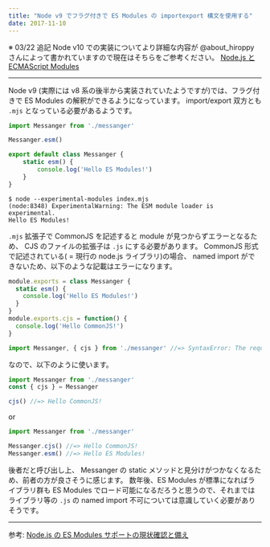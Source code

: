```yaml
---
title: "Node v9 でフラグ付きで ES Modules の importexport 構文を使用する"
date: 2017-11-10
---
```


※ 03/22 追記
Node v10 での実装についてより詳細な内容が @about_hiroppy さんによって書かれていますので現在はそちらをご参考ください。
[Node.js と ECMAScript Modules](http://blog.hiroppy.me/entry/nodejs-esm)

---

Node v9 (実際には v8 系の後半から実装されていたようですが)では、フラグ付きで ES Modules の解釈ができるようになっています。
import/export 双方とも `.mjs` となっている必要があるようです。

```js:index.mjs
import Messanger from './messanger'

Messanger.esm()
```

```js:messanger.mjs
export default class Messanger {
    static esm() {
        console.log('Hello ES Modules!')
    }
}
```

```shell
$ node --experimental-modules index.mjs
(node:8348) ExperimentalWarning: The ESM module loader is experimental.
Hello ES Modules!
```

`.mjs` 拡張子で CommonJS を記述すると module が見つからずエラーとなるため、 CJS のファイルの拡張子は `.js` にする必要があります。
CommonJS 形式で記述されている( = 現行の node.js ライブラリ)の場合、 named import ができないため、以下のような記載はエラーになります。

```js:messanger.js
module.exports = class Messanger {
  static esm() {
    console.log('Hello ES Modules!')
  }
}
module.exports.cjs = function() {
  console.log('Hello CommonJS!')
}
```

```js:index.mjs
import Messanger, { cjs } from './messanger' //=> SyntaxError: The requested module does not provide an export named 'cjs'
```

なので、以下のように使います。

```js:index.mjs
import Messanger from './messanger'
const { cjs } = Messanger

cjs() //=> Hello CommonJS!
```

or

```js:index.mjs
import Messanger from './messanger'

Messanger.cjs() //=> Hello CommonJS!
Messanger.esm() //=> Hello ES Modules!
```

後者だと呼び出し上、 Messanger の static メソッドと見分けがつかなくなるため、前者の方が良さそうに感じます。
数年後、ES Modules が標準になればライブラリ群も ES Modules でロード可能になるだろうと思うので、それまではライブラリ等の `.js` の named import 不可については意識していく必要がありそうです。

---

参考: [Node.js の ES Modules サポートの現状確認と備え](http://teppeis.hatenablog.com/entry/2017/08/es-modules-in-nodejs)
